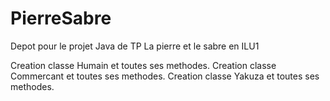 # PierreSabre
Depot pour le projet Java de TP La pierre et le sabre en ILU1

Creation classe Humain et toutes ses methodes.
Creation classe Commercant et toutes ses methodes.
Creation classe Yakuza et toutes ses methodes.